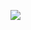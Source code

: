 <a href="https://github.com/SammarJuneja"><img src="https://github-readme-stats.vercel.app/api/top-langs?username=SammarJunejap&layout=compact"></a>
